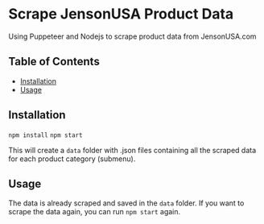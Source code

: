 # Scrape JensonUSA Product Data

Using Puppeteer and Nodejs to scrape product data from JensonUSA.com

## Table of Contents

- [Installation](#installation)
- [Usage](#usage)

## Installation

`npm install`
`npm start`

This will create a `data` folder with .json files containing all the scraped data for each product category (submenu).

## Usage

The data is already scraped and saved in the `data` folder. If you want to scrape the data again, you can run `npm start` again.
